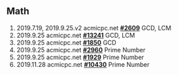 ## Math

1. 2019.7.19, 2019.9.25.v2 acmicpc.net [**#2609**](https://www.acmicpc.net/problem/2609) GCD, LCM
2. 2019.9.25 acmicpc.net [**#13241**](https://www.acmicpc.net/problem/13241) GCD, LCM
3. 2019.9.25 acmicpc.net [**#1850**](https://www.acmicpc.net/problem/1850) GCD
4. 2019.9.25 acmicpc.net [**#2960**](https://www.acmicpc.net/problem/2960) Prime Number
5. 2019.9.25 acmicpc.net [**#1929**](https://www.acmicpc.net/problem/1929) Prime Number
6. 2019.11.28 acmicpc.net [**#10430**](https://www.acmicpc.net/problem/10430) Prime Number
